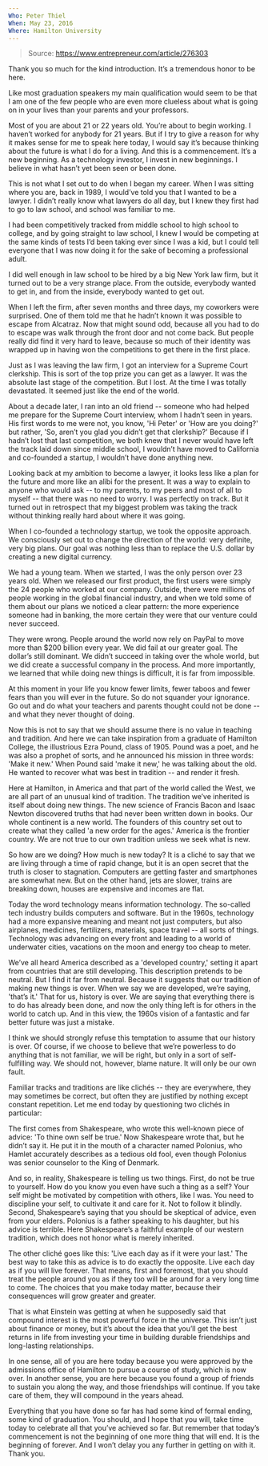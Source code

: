 ```yaml
---
Who: Peter Thiel
When: May 23, 2016
Where: Hamilton University
---
```


> Source: https://www.entrepreneur.com/article/276303

Thank you so much for the kind introduction. It’s a tremendous honor to be here.

Like most graduation speakers my main qualification would seem to be that I am one of the few people who are even more clueless about what is going on in your lives than your parents and your professors.

Most of you are about 21 or 22 years old. You’re about to begin working. I haven’t worked for anybody for 21 years. But if I try to give a reason for why it makes sense for me to speak here today, I would say it’s because thinking about the future is what I do for a living. And this is a commencement. It’s a new beginning. As a technology investor, I invest in new beginnings. I believe in what hasn’t yet been seen or been done.

This is not what I set out to do when I began my career. When I was sitting where you are, back in 1989, I would’ve told you that I wanted to be a lawyer. I didn’t really know what lawyers do all day, but I knew they first had to go to law school, and school was familiar to me.

I had been competitively tracked from middle school to high school to college, and by going straight to law school, I knew I would be competing at the same kinds of tests I’d been taking ever since I was a kid, but I could tell everyone that I was now doing it for the sake of becoming a professional adult.

I did well enough in law school to be hired by a big New York law firm, but it turned out to be a very strange place. From the outside, everybody wanted to get in, and from the inside, everybody wanted to get out.

When I left the firm, after seven months and three days, my coworkers were surprised. One of them told me that he hadn’t known it was possible to escape from Alcatraz. Now that might sound odd, because all you had to do to escape was walk through the front door and not come back. But people really did find it very hard to leave, because so much of their identity was wrapped up in having won the competitions to get there in the first place.

Just as I was leaving the law firm, I got an interview for a Supreme Court clerkship. This is sort of the top prize you can get as a lawyer. It was the absolute last stage of the competition. But I lost. At the time I was totally devastated. It seemed just like the end of the world.

About a decade later, I ran into an old friend -- someone who had helped me prepare for the Supreme Court interview, whom I hadn’t seen in years. His first words to me were not, you know, 'Hi Peter' or 'How are you doing?' but rather, 'So, aren’t you glad you didn’t get that clerkship?' Because if I hadn’t lost that last competition, we both knew that I never would have left the track laid down since middle school, I wouldn’t have moved to California and co-founded a startup, I wouldn’t have done anything new.

Looking back at my ambition to become a lawyer, it looks less like a plan for the future and more like an alibi for the present. It was a way to explain to anyone who would ask -- to my parents, to my peers and most of all to myself -- that there was no need to worry. I was perfectly on track. But it turned out in retrospect that my biggest problem was taking the track without thinking really hard about where it was going.

When I co-founded a technology startup, we took the opposite approach. We consciously set out to change the direction of the world: very definite, very big plans. Our goal was nothing less than to replace the U.S. dollar by creating a new digital currency.

We had a young team. When we started, I was the only person over 23 years old. When we released our first product, the first users were simply the 24 people who worked at our company. Outside, there were millions of people working in the global financial industry, and when we told some of them about our plans we noticed a clear pattern: the more experience someone had in banking, the more certain they were that our venture could never succeed.

They were wrong. People around the world now rely on PayPal to move more than $200 billion every year. We did fail at our greater goal. The dollar’s still dominant. We didn’t succeed in taking over the whole world, but we did create a successful company in the process. And more importantly, we learned that while doing new things is difficult, it is far from impossible.

At this moment in your life you know fewer limits, fewer taboos and fewer fears than you will ever in the future. So do not squander your ignorance. Go out and do what your teachers and parents thought could not be done -- and what they never thought of doing.

Now this is not to say that we should assume there is no value in teaching and tradition. And here we can take inspiration from a graduate of Hamilton College, the illustrious Ezra Pound, class of 1905. Pound was a poet, and he was also a prophet of sorts, and he announced his mission in three words: 'Make it new.' When Pound said 'make it new,' he was talking about the old. He wanted to recover what was best in tradition -- and render it fresh.

Here at Hamilton, in America and that part of the world called the West, we are all part of an unusual kind of tradition. The tradition we’ve inherited is itself about doing new things. The new science of Francis Bacon and Isaac Newton discovered truths that had never been written down in books. Our whole continent is a new world. The founders of this country set out to create what they called 'a new order for the ages.' America is the frontier country. We are not true to our own tradition unless we seek what is new.

So how are we doing? How much is new today? It is a cliché to say that we are living through a time of rapid change, but it is an open secret that the truth is closer to stagnation. Computers are getting faster and smartphones are somewhat new. But on the other hand, jets are slower, trains are breaking down, houses are expensive and incomes are flat.

Today the word technology means information technology. The so-called tech industry builds computers and software. But in the 1960s, technology had a more expansive meaning and meant not just computers, but also airplanes, medicines, fertilizers, materials, space travel -- all sorts of things. Technology was advancing on every front and leading to a world of underwater cities, vacations on the moon and energy too cheap to meter.

We’ve all heard America described as a 'developed country,' setting it apart from countries that are still developing. This description pretends to be neutral. But I find it far from neutral. Because it suggests that our tradition of making new things is over. When we say we are developed, we’re saying, 'that’s it.' That for us, history is over. We are saying that everything there is to do has already been done, and now the only thing left is for others in the world to catch up. And in this view, the 1960s vision of a fantastic and far better future was just a mistake.

I think we should strongly refuse this temptation to assume that our history is over. Of course, if we choose to believe that we’re powerless to do anything that is not familiar, we will be right, but only in a sort of self-fulfilling way. We should not, however, blame nature. It will only be our own fault.

Familiar tracks and traditions are like clichés -- they are everywhere, they may sometimes be correct, but often they are justified by nothing except constant repetition. Let me end today by questioning two clichés in particular:

The first comes from Shakespeare, who wrote this well-known piece of advice: 'To thine own self be true.' Now Shakespeare wrote that, but he didn’t say it. He put it in the mouth of a character named Polonius, who Hamlet accurately describes as a tedious old fool, even though Polonius was senior counselor to the King of Denmark.

And so, in reality, Shakespeare is telling us two things. First, do not be true to yourself. How do you know you even have such a thing as a self? Your self might be motivated by competition with others, like I was. You need to discipline your self, to cultivate it and care for it. Not to follow it blindly. Second, Shakespeare’s saying that you should be skeptical of advice, even from your elders. Polonius is a father speaking to his daughter, but his advice is terrible. Here Shakespeare’s a faithful example of our western tradition, which does not honor what is merely inherited.

The other cliché goes like this: 'Live each day as if it were your last.' The best way to take this as advice is to do exactly the opposite. Live each day as if you will live forever. That means, first and foremost, that you should treat the people around you as if they too will be around for a very long time to come. The choices that you make today matter, because their consequences will grow greater and greater.

That is what Einstein was getting at when he supposedly said that compound interest is the most powerful force in the universe. This isn’t just about finance or money, but it’s about the idea that you’ll get the best returns in life from investing your time in building durable friendships and long-lasting relationships.

In one sense, all of you are here today because you were approved by the admissions office of Hamilton to pursue a course of study, which is now over. In another sense, you are here because you found a group of friends to sustain you along the way, and those friendships will continue. If you take care of them, they will compound in the years ahead.

Everything that you have done so far has had some kind of formal ending, some kind of graduation. You should, and I hope that you will, take time today to celebrate all that you’ve achieved so far. But remember that today’s commencement is not the beginning of one more thing that will end. It is the beginning of forever. And I won’t delay you any further in getting on with it. Thank you.
